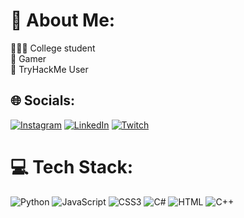 # 💫 About Me:
👨🏼‍💻 College student<br>🐉 Gamer<br>🛜 TryHackMe User<br>


## 🌐 Socials:
[![Instagram](https://img.shields.io/badge/Instagram-%23E4405F.svg?logo=Instagram&logoColor=white)](https://www.instagram.com/snipeaep/) [![LinkedIn](https://img.shields.io/badge/LinkedIn-%230077B5.svg?logo=linkedin&logoColor=white)](https://www.linkedin.com/in/chris-todd-7bbb53300/) [![Twitch](https://img.shields.io/badge/Twitch-%239146FF.svg?logo=Twitch&logoColor=white)](https://www.twitch.tv/snipeab) 

# 💻 Tech Stack:
![Python](https://img.shields.io/badge/python-3670A0?style=flat&logo=python&logoColor=ffdd54) ![JavaScript](https://img.shields.io/badge/javascript-%23323330.svg?style=flat&logo=javascript&logoColor=%23F7DF1E) ![CSS3](https://img.shields.io/badge/css3-%231572B6.svg?style=flat&logo=css3&logoColor=white) ![C#](https://img.shields.io/badge/CSharp-purple?style=flat&logo=sharp&logoColor=white&logoSize=auto
) ![HTML](https://img.shields.io/badge/HTML-orange?style=flat&logo=html5&logoColor=white&logoSize=auto) ![C++](https://img.shields.io/badge/C++-blue?style=flat&logo=C++&logoColor=white&logoSize=auto)
